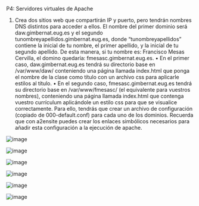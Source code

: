 P4: Servidores virtuales de Apache

1. Crea dos sitios web que compartirán IP y puerto, pero tendrán nombres DNS distintos
para acceder a ellos. El nombre del primer dominio será daw.gimbernat.eug.es y el
segundo tunombreyapellidos.gimbernat.eug.es, donde “tunombreyapellidos” contiene
la inicial de tu nombre, el primer apellido, y la inicial de tu segundo apellido. De esta
manera, si tu nombre es: Francisco Mesas Cervilla, el domino quedaría:
fmesasc.gimbernat.eug.es.
• En el primer caso, daw.gimbernat.eug.es tendrá su directorio base en
/var/www/daw/ conteniendo una página llamada index.html que ponga el
nombre de la clase como título con un archivo css para aplicarle estilos al título.
• En el segundo caso, fmesasc.gimbernat.eug.es tendrá su directorio base en
/var/www/fmesasc/ (el equivalente para vuestros nombres), conteniendo una
página llamada index.html que contenga vuestro currículum aplicándole un
estilo css para que se visualice correctamente.
Para ello, tendrás que crear un archivo de configuración (copiado de 000-default.conf)
para cada uno de los dominios. Recuerda que con a2ensite puedes crear los enlaces
simbólicos necesarios para añadir esta configuración a la ejecución de apache.

![image](https://github.com/Ramonenric/despliegue-de-aplicaciones-web/assets/95300566/92bf191d-f421-4f84-aff7-68e621d72959)

![image](https://github.com/Ramonenric/despliegue-de-aplicaciones-web/assets/95300566/261c1f4a-87d9-4416-80bc-8e5955d5c761)

![image](https://github.com/Ramonenric/despliegue-de-aplicaciones-web/assets/95300566/5bbc62a9-2a22-4299-a307-c2751ea009c5)


![image](https://github.com/Ramonenric/despliegue-de-aplicaciones-web/assets/95300566/323550b9-d46e-44fb-9d64-d8b8086ee6f9)

![image](https://github.com/Ramonenric/despliegue-de-aplicaciones-web/assets/95300566/9282916c-d0a4-420a-b5c0-ad3e41674274)

![image](https://github.com/Ramonenric/despliegue-de-aplicaciones-web/assets/95300566/554a37a9-318b-451c-8205-8c544b12b0d1)


